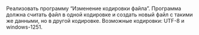 Реализовать программу “Изменение кодировки файла”. 
Программа должна считать файл в одной кодировке и 
создать новый файл с такими же данными, но в другой кодировке. 
Возможные кодировки: UTF-8 и windows-1251.

